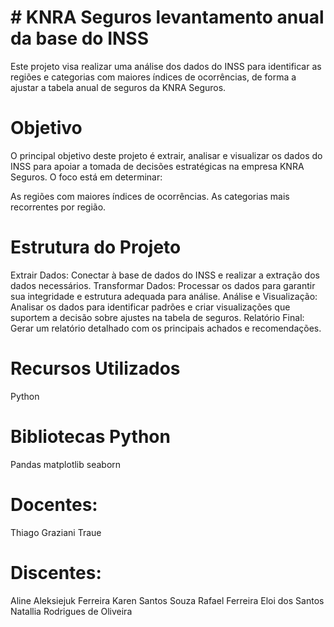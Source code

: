 # # KNRA Seguros levantamento anual da base do INSS
Este projeto visa realizar uma análise dos dados do INSS para identificar as regiões e categorias com maiores índices de ocorrências, de forma a ajustar a tabela anual de seguros da KNRA Seguros.

# Objetivo
O principal objetivo deste projeto é extrair, analisar e visualizar os dados do INSS para apoiar a tomada de decisões estratégicas na empresa KNRA Seguros. O foco está em determinar:

As regiões com maiores índices de ocorrências.
As categorias mais recorrentes por região.
# Estrutura do Projeto
Extrair Dados: Conectar à base de dados do INSS e realizar a extração dos dados necessários.
Transformar Dados: Processar os dados para garantir sua integridade e estrutura adequada para análise.
Análise e Visualização: Analisar os dados para identificar padrões e criar visualizações que suportem a decisão sobre ajustes na tabela de seguros.
Relatório Final: Gerar um relatório detalhado com os principais achados e recomendações.
# Recursos Utilizados
Python 
# Bibliotecas Python 
Pandas
matplotlib
seaborn

# Docentes:
Thiago Graziani Traue

# Discentes:

Aline Aleksiejuk Ferreira
Karen Santos Souza 
Rafael Ferreira Eloi dos Santos
Natallia Rodrigues de Oliveira

